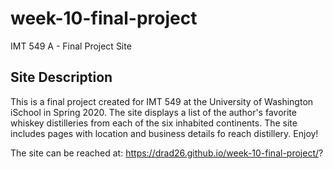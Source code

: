 # week-10-final-project
IMT 549 A - Final Project Site

## Site Description

This is a final project created for IMT 549 at the University of Washington iSchool in Spring 2020. The site displays a list of the author's favorite whiskey distilleries from each of the six inhabited continents. The site includes pages with location and business details fo reach distillery. Enjoy!

The site can be reached at: https://drad26.github.io/week-10-final-project/? 